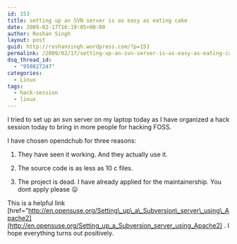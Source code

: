 ```yaml
---
id: 153
title: setting up an SVN server is as easy as eating cake
date: 2009-02-17T16:19:05+00:00
author: Roshan Singh
layout: post
guid: http://roshansingh.wordpress.com/?p=153
permalink: /2009/02/17/setting-up-an-svn-server-is-as-easy-as-eating-cake/
dsq_thread_id:
  - "950827247"
categories:
  - Linux
tags:
  - hack-session
  - linux
---
```

I tried to set up an svn server on my laptop today as I have organized a hack session today to bring in more people for hacking FOSS.
  
I have chosen opendchub for three reasons:
  
1. They have seen it working. And they actually use it.
  
2. The source code is as less as 10 c files.
  
3. The project is dead. I have already applied for the maintainership. You dont apply please 😛

This is a helpful link  [href=&#8221;http://en.opensuse.org/Setting\_up\_a\_Subversion\_server\_using\_Apache2](http://en.opensuse.org/Setting_up_a_Subversion_server_using_Apache2) . I hope everything turns out positively.